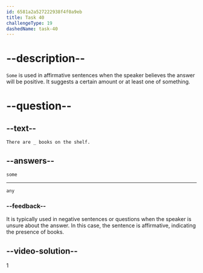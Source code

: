 ```yaml
---
id: 6581a2a527222938f4f0a9eb
title: Task 40
challengeType: 19
dashedName: task-40
---
```


# --description--

`Some` is used in affirmative sentences when the speaker believes the answer will be positive. It suggests a certain amount or at least one of something.

# --question--

## --text--

`There are _ books on the shelf.`

## --answers--

`some`

---

`any`

### --feedback--

It is typically used in negative sentences or questions when the speaker is unsure about the answer. In this case, the sentence is affirmative, indicating the presence of books.

## --video-solution--

1

